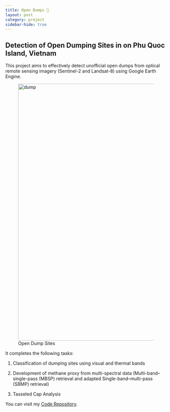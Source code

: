 ```yaml
---
title: Open Dumps 🚜
layout: post
category: project
sidebar-hide: true
---
```


## Detection of Open Dumping Sites in on Phu Quoc Island, Vietnam

This project aims to effectively detect unofficial open dumps from optical remote sensing imagery (Sentinel-2 and Landsat-8) using Google Earth Engine. 

<figure>
	<img src="{{ 'assets/images/dump.jpg' | relative_url }}" alt="dump"  width="800" />
	<figcaption>Open Dump Sites</figcaption>
</figure>

It completes the following tasks:

1) Classification of dumping sites using visual and thermal bands

2) Development of methane proxy from multi-spectral data (Multi-band–single-pass (MBSP) retrieval and adapted Single-band–multi-pass (SBMP) retrieval)

3) Tasseled Cap Analysis


You can visit my [Code Repository](https://github.com/pinkychow1010/PhuQuoc_OpenDumping).